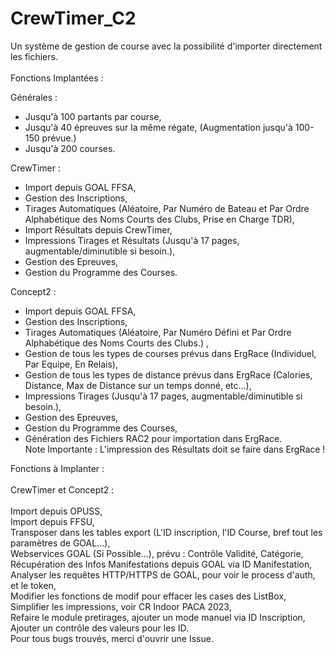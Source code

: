 # CrewTimer_C2
Un système de gestion de course avec la possibilité d'importer directement les fichiers. \
\
Fonctions Implantées : 

Générales : 
- Jusqu'à 100 partants par course, 
- Jusqu'à 40 épreuves sur la même régate, (Augmentation jusqu'à 100-150 prévue.)
- Jusqu'à 200 courses. 

CrewTimer :

- Import depuis GOAL FFSA,
- Gestion des Inscriptions,
- Tirages Automatiques (Aléatoire, Par Numéro de Bateau et Par Ordre Alphabétique des Noms Courts des Clubs, Prise en Charge TDR), 
- Import Résultats depuis CrewTimer, 
- Impressions Tirages et Résultats (Jusqu'à 17 pages, augmentable/diminutible si besoin.), 
- Gestion des Epreuves,
- Gestion du Programme des Courses. 

Concept2 : 

- Import depuis GOAL FFSA,
- Gestion des Inscriptions,
- Tirages Automatiques (Aléatoire, Par Numéro Défini et Par Ordre Alphabétique des Noms Courts des Clubs.) ,
- Gestion de tous les types de courses prévus dans ErgRace (Individuel, Par Equipe, En Relais), 
- Gestion de tous les types de distance prévus dans ErgRace (Calories, Distance, Max de Distance sur un temps donné, etc...), 
- Impressions Tirages (Jusqu'à 17 pages, augmentable/diminutible si besoin.), 
- Gestion des Epreuves,
- Gestion du Programme des Courses, 
- Génération des Fichiers RAC2 pour importation dans ErgRace. \
Note Importante : L'impression des Résultats doit se faire dans ErgRace !

Fonctions à Implanter : \
\
CrewTimer et Concept2 : \
\
Import depuis OPUSS, \
Import depuis FFSU, \
Transposer dans les tables export (L'ID inscription, l'ID Course, bref tout les paramètres de GOAL...), \
Webservices GOAL (Si Possible...), prévu : Contrôle Validité, Catégorie, Récupération des Infos Manifestations depuis GOAL via ID Manifestation, \
Analyser les requêtes HTTP/HTTPS de GOAL, pour voir le process d'auth, et le token, \
Modifier les fonctions de modif pour effacer les cases des ListBox, \
Simplifier les impressions, voir CR Indoor PACA 2023, \
Refaire le module pretirages, ajouter un mode manuel via ID Inscription, \
Ajouter un contrôle des valeurs pour les ID. \
Pour tous bugs trouvés, merci d'ouvrir une Issue.
